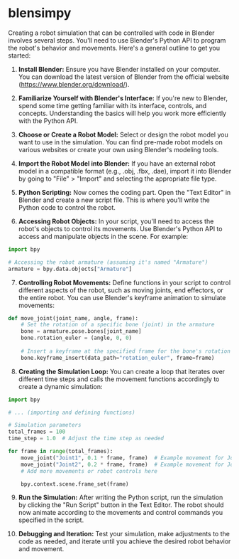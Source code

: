 # blensimpy

Creating a robot simulation that can be controlled with code in Blender involves several steps. You'll need to use Blender's Python API to program the robot's behavior and movements. Here's a general outline to get you started:

1. **Install Blender:**
Ensure you have Blender installed on your computer. You can download the latest version of Blender from the official website (https://www.blender.org/download/).

2. **Familiarize Yourself with Blender's Interface:**
If you're new to Blender, spend some time getting familiar with its interface, controls, and concepts. Understanding the basics will help you work more efficiently with the Python API.

3. **Choose or Create a Robot Model:**
Select or design the robot model you want to use in the simulation. You can find pre-made robot models on various websites or create your own using Blender's modeling tools.

4. **Import the Robot Model into Blender:**
If you have an external robot model in a compatible format (e.g., .obj, .fbx, .dae), import it into Blender by going to "File" > "Import" and selecting the appropriate file type.

5. **Python Scripting:**
Now comes the coding part. Open the "Text Editor" in Blender and create a new script file. This is where you'll write the Python code to control the robot.

6. **Accessing Robot Objects:**
In your script, you'll need to access the robot's objects to control its movements. Use Blender's Python API to access and manipulate objects in the scene. For example:

```python
import bpy

# Accessing the robot armature (assuming it's named "Armature")
armature = bpy.data.objects["Armature"]
```

7. **Controlling Robot Movements:**
Define functions in your script to control different aspects of the robot, such as moving joints, end effectors, or the entire robot. You can use Blender's keyframe animation to simulate movements:

```python
def move_joint(joint_name, angle, frame):
    # Set the rotation of a specific bone (joint) in the armature
    bone = armature.pose.bones[joint_name]
    bone.rotation_euler = (angle, 0, 0)
    
    # Insert a keyframe at the specified frame for the bone's rotation
    bone.keyframe_insert(data_path="rotation_euler", frame=frame)
```

8. **Creating the Simulation Loop:**
You can create a loop that iterates over different time steps and calls the movement functions accordingly to create a dynamic simulation:

```python
import bpy

# ... (importing and defining functions)

# Simulation parameters
total_frames = 100
time_step = 1.0  # Adjust the time step as needed

for frame in range(total_frames):
    move_joint("Joint1", 0.1 * frame, frame)  # Example movement for Joint1
    move_joint("Joint2", 0.2 * frame, frame)  # Example movement for Joint2
    # Add more movements or robot controls here

    bpy.context.scene.frame_set(frame)
```

9. **Run the Simulation:**
After writing the Python script, run the simulation by clicking the "Run Script" button in the Text Editor. The robot should now animate according to the movements and control commands you specified in the script.

10. **Debugging and Iteration:**
Test your simulation, make adjustments to the code as needed, and iterate until you achieve the desired robot behavior and movement.
